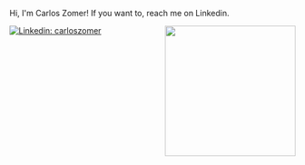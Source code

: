 <p> Hi, I'm Carlos Zomer! If you want to, reach me on Linkedin. <p>
<img align='right' src="https://media.giphy.com/media/o0vwzuFwCGAFO/giphy.gif" width="230">

[![Linkedin: carloszomer](https://img.shields.io/badge/-carloszomer-blue?style=flat-square&logo=Linkedin&logoColor=white&link=https://www.linkedin.com/in/carlos-zomer-691b45231//)](https://www.linkedin.com/in/carlos-zomer-691b45231/)

